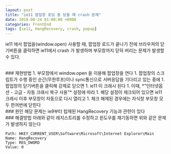 ```yaml
---
layout: post
title: "ie11 팝업창 로딩 중 닫을 때 crash 문제"
date: 2018-08-24 01:00:00 +0900
categories: FrontEnd
tags: [ie11, HangRecovery, crash, popup]
---
```

ie11 에서 팝업을(window.open) 사용할 때, 팝업창 로드가 끝나기 전에 브라우져의 닫기버튼을 클릭하면 ie11에서 crash 가 발생하며 부모창까지 닫혀 버리는 문제가 발생할 수 있다.

<br>
### 재현방법
1. 부모창에서 window.open 을 이용해 팝업창을 연다
1. 팝업창의 스크립트가 수행 중인 순간(무한루프)이나 sync통신으로 서버응답을 기다리고 있는 중에
1. 팝업창의 닫기버튼을 클릭해 강제로 닫으면
1. ie11 이 크래시 된다
1. 이때, *"인터넷옵션 - 고급 - 자동 크래시 복구 사용"* 설정에 따라
    1. 해당 설정이 체크되어 있으면 ie11 크래시 이후 부모창이 자동으로 다시 열리고
    1. 체크 해제된 경우에는 자식창 부모창 모두 한꺼번에 닫힌다


<br>
### 원인
해당 문제는 ie9부터 탑재된 HangRecovery 기능과 관련이 있다
<https://blogs.msdn.microsoft.com/ie/2011/04/19/hang-resistance-in-ie9/>

<br>
### 해결방법
아래와 같이 레지스트리를 수정하고 윈도우를 재기동하면 위와 같은 문제가 발생하지 않는다

```
Path: HKEY_CURRENT_USER\Software\Microsoft\Internet Explorer\Main
Name: HangRecovery
Type: REG_DWORD
Value: 0
```